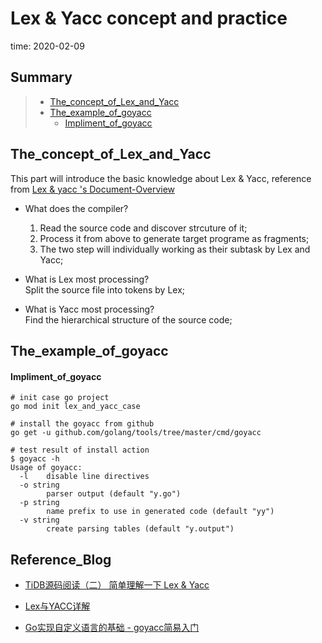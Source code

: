 # Lex & Yacc concept and practice   
time: 2020-02-09   


## Summary

> - [The_concept_of_Lex_and_Yacc](#The_concept_of_Lex_and_Yacc)     
> - [The_example_of_goyacc](#The_example_of_goyacc)     
>   - [Impliment_of_goyacc](#Impliment_of_goyacc)     



## The_concept_of_Lex_and_Yacc  

 This part will introduce the basic knowledge about Lex & Yacc, reference from [Lex & yacc 's Document-Overview](http://dinosaur.compilertools.net/)

 - What does the compiler?  
   1. Read the source code and discover strcuture of it;  
   2. Process it from above to generate target programe as fragments;   
   3. The two step will individually working as their subtask by Lex and Yacc;    

 - What is Lex most processing?     
   Split the source file into tokens by Lex;   

 - What is Yacc most processing?   
   Find the hierarchical structure of the source code;   

## The_example_of_goyacc  

#### Impliment_of_goyacc   

```shell
# init case go project
go mod init lex_and_yacc_case

# install the goyacc from github  
go get -u github.com/golang/tools/tree/master/cmd/goyacc

# test result of install action
$ goyacc -h
Usage of goyacc:
  -l    disable line directives
  -o string
        parser output (default "y.go")
  -p string
        name prefix to use in generated code (default "yy")
  -v string
        create parsing tables (default "y.output")
```
   
## Reference_Blog

 - [TiDB源码阅读（二） 简单理解一下 Lex & Yacc](https://segmentfault.com/a/1190000023464340)   

 - [Lex与YACC详解](https://zhuanlan.zhihu.com/p/143867739)   

 - [Go实现自定义语言的基础 - goyacc简易入门](https://zhuanlan.zhihu.com/p/260180638)   